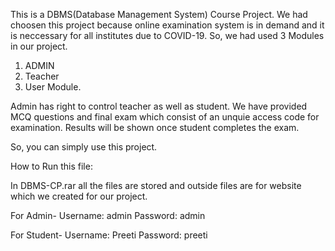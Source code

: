 This is a DBMS(Database Management System) Course Project.
We had choosen this project because online examination system is in demand and it is neccessary for all institutes due to COVID-19.
So, we had used 3 Modules in our project.
1. ADMIN
2. Teacher 
3. User Module.

Admin has right to control teacher as well as student.
We have provided MCQ questions and final exam which consist of an unquie access code for examination.
Results will be shown once student completes the exam.

So, you can simply use this project.

How to Run this file:

In DBMS-CP.rar all the files are stored and outside files are for website which we created for our project.

For Admin-
  Username: admin
  Password: admin
  
For Student-
  Username: Preeti
  Password: preeti
